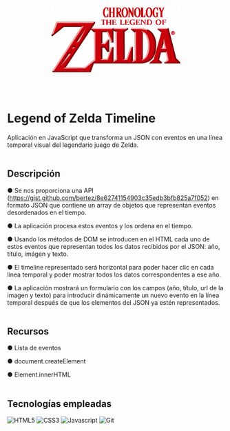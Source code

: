 <p align="center">
  <img src="./img/logoZelda.png" alt="logo zelda" width="300"/>
</p><br/><br/>



# Legend of Zelda Timeline

Aplicación en JavaScript que transforma un JSON con eventos en una línea temporal visual del legendario juego de Zelda.<br/> <br />


## Descripción

● Se nos proporciona una API (https://gist.github.com/bertez/8e62741154903c35edb3bfb825a7f052) en formato JSON que contiene un array de objetos que representan eventos desordenados en el tiempo. <br/>

● La aplicación procesa estos eventos y los ordena en el tiempo.<br/>

● Usando los métodos de DOM se introducen en el HTML cada uno de estos eventos que representan todos los datos recibidos por el JSON:
año, título, imágen y texto.<br/>

● El timeline representado será horizontal para poder hacer clic en cada linea temporal y poder mostrar todos los datos correspondentes a ese año.<br/>

● La aplicación mostrará un formulario con los campos (año, título, url de la imagen y texto) para introducir dinámicamente un nuevo evento en la línea temporal después de que los elementos del JSON ya estén representados. <br/> <br />


## Recursos
● Lista de eventos <br/>

● document.createElement <br />

● Element.innerHTML <br /> <br />

## Tecnologías empleadas

![HTML5](https://img.shields.io/badge/html5-%23E34F26.svg?style=for-the-badge&logo=html5&logoColor=white)
![CSS3](https://img.shields.io/badge/css3-%231572B6.svg?style=for-the-badge&logo=css3&logoColor=white)
![Javascript](https://img.shields.io/badge/JavaScript-323330?style=for-the-badge&logo=javascript&logoColor=F7DF1E)
![Git](	https://img.shields.io/badge/GIT-E44C30?style=for-the-badge&logo=git&logoColor=white)


